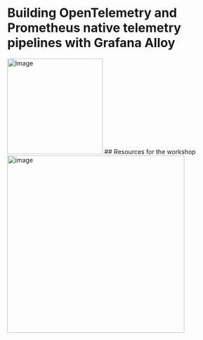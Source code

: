 # Building OpenTelemetry and Prometheus native telemetry pipelines with Grafana Alloy

<img width="217" alt="Image" src="https://github.com/user-attachments/assets/a8deef16-19bb-4852-bb8c-e0930612365b" />
## Resources for the workshop

<img width="403" alt="image" src="https://github.com/user-attachments/assets/265947e4-a01e-4994-914a-e3254a74e980" />


